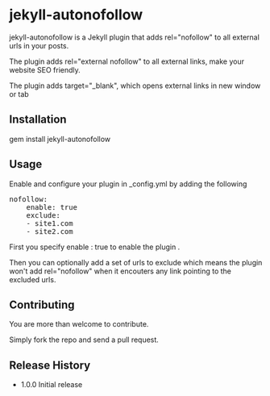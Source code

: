 jekyll-autonofollow
=========

jekyll-autonofollow is a Jekyll plugin that adds rel="nofollow" to all external urls in your posts.

The plugin adds rel="external nofollow" to all external links, make your website SEO friendly.

The plugin adds target="_blank", which opens external links in new window or tab

## Installation

  gem install jekyll-autonofollow

## Usage

Enable and configure your plugin in _config.yml by adding the following

<pre>
nofollow:
    enable: true
    exclude:
    - site1.com
    - site2.com
</pre>

First you specify enable : true to enable the plugin .

Then you can optionally add a set of urls to exclude which means the plugin won't add rel="nofollow" when it encouters any link pointing to the excluded urls.    

## Contributing

You are more than welcome to contribute.

Simply fork the repo and send a pull request. 

## Release History

* 1.0.0 Initial release

